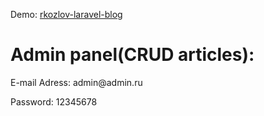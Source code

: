 Demo: <a href="https://rkozlov-laravel-blog.herokuapp.com/">rkozlov-laravel-blog</a>
<h1>Admin panel(CRUD articles):</h1>
<p>E-mail Adress: admin@admin.ru</p>
<p>Password: 12345678 </p>
